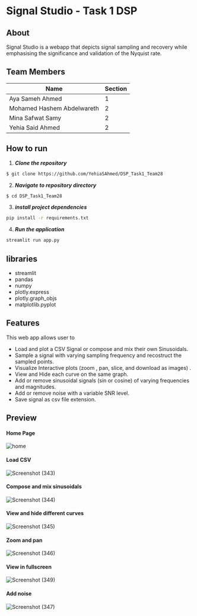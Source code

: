 # Signal Studio - Task 1 DSP
## About
Signal Studio is a webapp that depicts signal sampling and recovery while emphasising the significance and validation of the Nyquist rate.
## Team Members
Name| Section 
--- | --- |
Aya Sameh Ahmed | 1 
Mohamed Hashem Abdelwareth  | 2 
Mina Safwat Samy  | 2
Yehia Said Ahmed | 2 
## How to run
1. **_Clone the repository_**

```sh
$ git clone https://github.com/YehiaSAhmed/DSP_Task1_Team28
```
2. **_Navigate to repository directory_**
```sh
$ cd DSP_Task1_Team28
```
3. **_install project dependencies_**
```sh
pip install -r requirements.txt
```
4. **_Run the application_**
```sh
streamlit run app.py
```
## libraries
- streamlit
- pandas
- numpy
- plotly.express
- plotly.graph_objs
- matplotlib.pyplot
## Features
This web app allows user to
- Load and plot a CSV Signal or compose and mix their own Sinusoidals.
- Sample a signal with varying sampling frequency and recostruct the sampled points.
- Visualize Interactive plots (zoom , pan, slice, and download as images) . 
- View and Hide each curve on the same graph.
- Add or remove sinusoidal signals (sin or cosine) of varying frequencies and magnitudes.
- Add or remove noise with a variable SNR level.
- Save signal as csv file extension.

## Preview
#### Home Page
![home](https://user-images.githubusercontent.com/93640020/199202350-7acc7cef-380f-49d8-956e-4f6c97b5ebc6.png)

#### Load CSV
![Screenshot (343)](https://user-images.githubusercontent.com/93640020/199202532-08ed2ac9-33ea-4402-a3e6-e7bb50578763.png)

#### Compose and mix sinusoidals
![Screenshot (344)](https://user-images.githubusercontent.com/93640020/199202852-d58c25bc-b5e4-49f8-a185-8a051ec1abb0.png)

#### View and hide different curves
![Screenshot (345)](https://user-images.githubusercontent.com/93640020/199203025-a2c2485c-550f-4e2c-b9da-571bae161b94.png)

#### Zoom and pan
![Screenshot (346)](https://user-images.githubusercontent.com/93640020/199203756-fbe48b11-e0a3-42b3-8f99-8071d748bf29.png)

#### View in fullscreen
![Screenshot (349)](https://user-images.githubusercontent.com/93640020/199203871-918bba24-ea3e-4f0d-a7d1-c20644e451c6.png)

#### Add noise
![Screenshot (347)](https://user-images.githubusercontent.com/93640020/199203974-0d919b4a-684c-46a7-bd45-314b706e945c.png)



